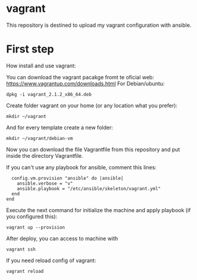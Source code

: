 # vagrant

This repository is destined to upload my vagrant configuration with ansible.

# First step

How install and use vagrant:

You can download the vagrant pacakge fromt te oficial web:
https://www.vagrantup.com/downloads.html
For Debian/ubuntu:
```
dpkg -i vagrant_2.1.2_x86_64.deb
```

Create folder vagrant on your home (or any location what you prefer):
```
mkdir ~/vagrant
```
And for every template create a new folder:
```
mkdir ~/vagrant/debian-vm
```
Now you can download the file Vagrantfile from this repository and put inside the directory Vagrantfile.

If you can't use any playbook for ansible, comment this lines:

```
  config.vm.provision "ansible" do |ansible|
    ansible.verbose = "v"
    ansible.playbook = "/etc/ansible/skeleton/vagrant.yml"
  end
end
```
Execute the next command for initialize the machine and apply playbook (if you configured this):
```
vagrant up --provision
```
After deploy, you can access to machine with
```
vagrant ssh
```
If you need reload config of vagrant:
```
vagrant reload
```
